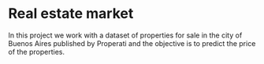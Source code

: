 # Real estate market

In this project we work with a dataset of properties for sale in the city of Buenos Aires published by Properati and the objective is to predict the price of the properties.
